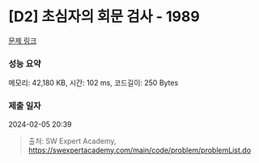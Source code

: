 # [D2] 초심자의 회문 검사 - 1989 

[문제 링크](https://swexpertacademy.com/main/code/problem/problemDetail.do?contestProbId=AV5PyTLqAf4DFAUq) 

### 성능 요약

메모리: 42,180 KB, 시간: 102 ms, 코드길이: 250 Bytes

### 제출 일자

2024-02-05 20:39



> 출처: SW Expert Academy, https://swexpertacademy.com/main/code/problem/problemList.do